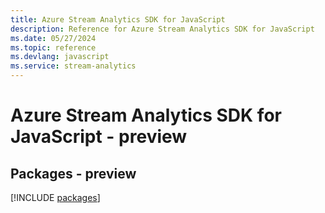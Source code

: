 ```yaml
---
title: Azure Stream Analytics SDK for JavaScript
description: Reference for Azure Stream Analytics SDK for JavaScript
ms.date: 05/27/2024
ms.topic: reference
ms.devlang: javascript
ms.service: stream-analytics
---
```

# Azure Stream Analytics SDK for JavaScript - preview
## Packages - preview
[!INCLUDE [packages](stream-analytics-index.md)]